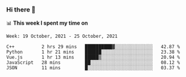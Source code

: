### Hi there 👋

📊 __This week I spent my time on__
<!--START_SECTION:waka-->
```text
Week: 19 October, 2021 - 25 October, 2021

C++          2 hrs 29 mins   ██████████▓░░░░░░░░░░░░░░   42.87 % 
Python       1 hr 21 mins    ██████░░░░░░░░░░░░░░░░░░░   23.38 % 
Vue.js       1 hr 13 mins    █████▒░░░░░░░░░░░░░░░░░░░   20.94 % 
JavaScript   28 mins         ██░░░░░░░░░░░░░░░░░░░░░░░   08.12 % 
JSON         11 mins         █░░░░░░░░░░░░░░░░░░░░░░░░   03.37 % 
```
<!--END_SECTION:waka-->
<!--
**SREEHARI-M-S/SREEHARI-M-S** is a ✨ _special_ ✨ repository because its `README.md` (this file) appears on your GitHub profile.

Here are some ideas to get you started:

- 🔭 I’m currently working on ...
- 🌱 I’m currently learning ...
- 👯 I’m looking to collaborate on ...
- 🤔 I’m looking for help with ...
- 💬 Ask me about ...
- 📫 How to reach me: ...
- 😄 Pronouns: ...
- ⚡ Fun fact: ...
-->
